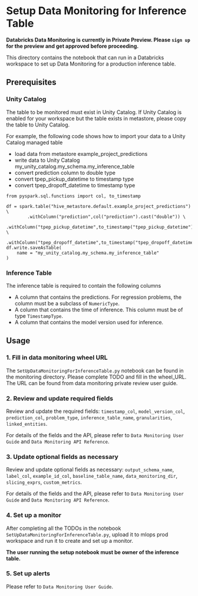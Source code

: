 # Setup Data Monitoring for Inference Table

**Databricks Data Monitoring is currently in Private Preview. Please `sign up` for the preview and get approved 
before proceeding.**

This directory contains the notebook that can run in a Databricks workspace
to set up Data Monitoring for a production inference table.

## Prerequisites

### Unity Catalog
The table to be monitored must exist in Unity Catalog.
If Unity Catalog is enabled for your workspace but the table exists in metastore, please copy the table to Unity Catalog.

For example, the following code shows how to import your data to a Unity Catalog managed table
 - load data from metastore example_project_predictions
 - write data to Unity Catalog my_unity_catalog.my_schema.my_inference_table
 - convert prediction column to double type
 - convert tpep_pickup_datetime to timestamp type
 - convert tpep_dropoff_datetime to timestamp type
```
from pyspark.sql.functions import col, to_timestamp

df = spark.table("hive_metastore.default.example_project_predictions") \
        .withColumn("prediction",col("prediction").cast("double")) \
        .withColumn("tpep_pickup_datetime",to_timestamp("tpep_pickup_datetime")) \
        .withColumn("tpep_dropoff_datetime",to_timestamp("tpep_dropoff_datetime"))
df.write.saveAsTable(
    name = "my_unity_catalog.my_schema.my_inference_table"
)
```

### Inference Table

The inference table is required to contain the following columns
- A column that contains the predictions. For regression problems, the column must be a subclass of `NumericType`.
- A column that contains the time of inference. This column must be of type `TimestampType`.
- A column that contains the model version used for inference.


## Usage

### 1. Fill in data monitoring wheel URL
The `SetUpDataMonitoringForInferenceTable.py` notebook can be found in the monitoring directory. Please complete TODO 
and fill in the wheel_URL. The URL can be found from data monitoring private review user guide.


### 2. Review and update required fields 
Review and update the required fields: `timestamp_col`, `model_version_col`, `prediction_col`, 
`problem_type`, `inference_table_name`, `granularities`, `linked_entities`.

For details of the fields and the API, please refer to `Data Monitoring User Guide` and
`Data Monitoring API Reference`.

### 3. Update optional fields as necessary
Review and update optional fields as necessary: `output_schema_name`, `label_col`, `example_id_col`, 
`baseline_table_name`, `data_monitoring_dir`, `slicing_exprs`, `custom_metrics`.

For details of the fields and the API, please refer to `Data Monitoring User Guide` and 
`Data Monitoring API Reference`.

### 4. Set up a monitor

After completing all the TODOs in the notebook `SetUpDataMonitoringForInferenceTable.py`, upload it
to mlops prod workspace and run it to create and set up a monitor. 

**The user running the setup notebook must be owner of the inference table.**

### 5. Set up alerts

Please refer to `Data Monitoring User Guide`.

